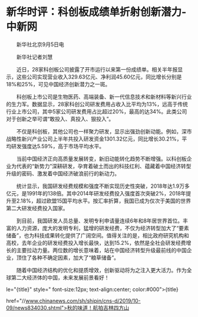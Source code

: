 # 新华时评：科创板成绩单折射创新潜力-中新网

　　新华社北京9月5日电 

　　新华社记者刘慧

　　近日，28家科创板公司披露了开市运行以来第一份成绩单。相关半年报显示，这些公司实现营业收入329.63亿元、净利润45.60亿元，同比增长分别是18%和25%，可见中国经济创新潜力之一斑。

　　科创板上市公司是生物医药、高端装备、新一代信息技术和新材料等新兴行业的生力军。数据显示，28家科创公司研发费用占收入比平均为13%，远高于传统行业上市公司，其中5家公司研发费用占比超过20%，最高的达34%。此类公司对于创新之举可谓“敢投入、真投入、狠投入”。

　　不仅是科创板，其他公司也一样聚力研发，显示出强劲创新动能。例如，深市战略性新兴产业公司上半年共投入研发资金1301.32亿元，同比增长30.21%，平均研发强度达5.59%，高于市场平均水平。

　　当前中国经济正向高质量发展转变，新旧动能转化趋势不断增强。以科创板企业为代表的“新势力”深耕研发，孕育着破土而出的科技红利、蕴藏着中国经济转型升级的密码、激发着中国经济破浪前行的新动力。

　　统计显示，我国研发经费规模和强度不断实现历史性突破，2018年达1.9万多亿元，是1991年的138倍。其中2014年研发经费投入强度首次突破2%，2018年提升至2.18%，超过欧盟15国平均水平。按汇率折算，我国已成为仅次于美国的世界第二大研发经费投入国家。

　　到目前，我国研发人员总量、发明专利申请量连续6年和8年居世界首位。丰富的人力资源，庞大的发明专利，猛增的研发经费，不仅为经济转型加大了“要素储备”，也为科技成果转化提供了广阔空间。值得关注的是，相比政府研究机构和高校，去年企业的研发经费投入增长最快，达到15.2%，依然是全社会研发经费增长的主要拉动力量。两位数的增长意味着，站在中国经济转型升级最前线的中国企业，顶住了各种不确定因素，加大了“粮草储备”。

　　随着中国经济结构的优化和提质增效，创新驱动将为之注入更大活力。作为全球第二大经济体的中国，未来发展前景看好！

le="{title}" style=" font-size:12px; text-align:center; color:#000">{title}

href="//www.chinanews.com/sh/shipin/cns-d/2019/10-09/news834030.shtml">秋的味道！航拍吉林四方山
